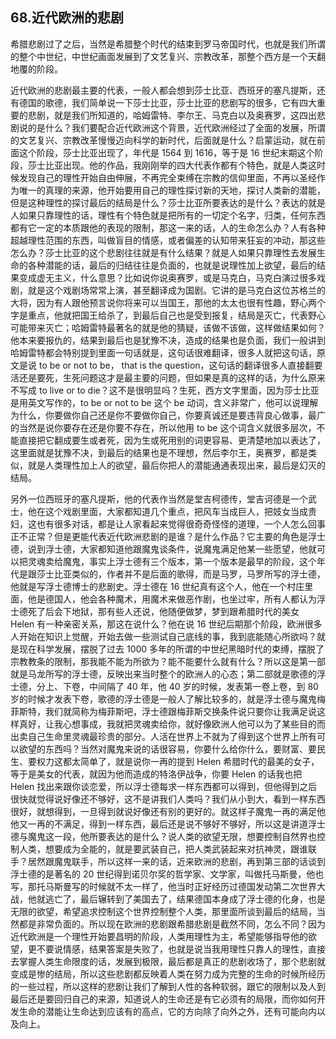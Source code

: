 ## 68.近代欧洲的悲剧
希腊悲剧过了之后，当然是希腊整个时代的结束到罗马帝国时代，也就是我们所谓的整个中世纪，中世纪画面发展到了文艺复兴、宗教改革，那整个西方是一个天翻地覆的阶段。


近代欧洲的悲剧最主要的代表，一般人都会想到莎士比亚、西班牙的塞凡提斯，还有德国的歌德，我们简单说一下莎士比亚，莎士比亚的悲剧写的很多，它有四大重要的悲剧，就是我们所知道的，哈姆雷特、李尔王、马克白以及奥赛罗，这四出悲剧说的是什么？我们要配合近代欧洲这个背景，近代欧洲经过了全面的发展，所谓的文艺复兴、宗教改革慢慢迈向科学的新时代，后面就是什么？启蒙运动，就在前面这个阶段，莎士比亚出现了，年代是 1564 到 1616，等于是 16 世纪末期这个阶段，莎士比亚出现。他的作品，我刚刚举的四大代表作都有个特色，就是人类这时候发现自己的理性开始自由伸展，不再完全束缚在宗教的信仰里面，不再以圣经作为唯一的真理的来源，他开始要用自己的理性探讨新的天地，探讨人类新的潜能，但是这种理性的探讨最后的结局是什么？莎士比亚所要表达的是什么？表达的就是人如果只靠理性的话，理性有个特色就是把所有的一切定个名字，归类，任何东西都有它一定的本质跟他的表现的限制，那这一来的话，人的生命怎么办？人有各种超越理性范围的东西，叫做盲目的情感，或者偏差的认知带来狂妄的冲动，那这些怎么办？莎士比亚的这个悲剧往往就是有什么结果？就是人如果只靠理性去发展生命的各种潜能的话，最后的归结往往是负面的，也就是说理性加上欲望，最后的结果变成虚无主义，什么意思？比如说你说奥赛罗，或是马克白，马克白演过很多戏剧，就是这个戏剧场常常上演，甚至翻译成为国剧。它讲的是马克白这位苏格兰的大将，因为有人跟他预言说你将来可以当国王，那他的太太也很有性趣，野心两个字是重点，他就把国王给杀了，到最后自己也是受到报复，结局是灭亡，代表野心可能带来灭亡；哈姆雷特最著名的就是他的猜疑，该做不该做，这样做结果如何？他本来要报仇的，结果到最后也是犹豫不决，造成的结果也是负面，我们一般讲到哈姆雷特都会特别提到里面一句话就是，这句话很难翻译，很多人就把这句话，原文是说 to be or not to be， that is the question，这句话的翻译很多人直接翻要活还是要死，生死问题这才是最主要的问题，但如果是真的这样的话，为什么原来不写成 to live or to die？这不是很明显吗？生死，西方文字里面，因为莎士比亚是用英文写作的，to be or not to be 这个 be 动词，含义非常广，他可以说理解为什么，你要做你自己还是你不要做你自己，你要真诚还是要违背良心做事，最广的当然是说你要存在还是你要不存在，所以他用 to be 这个词含义就很多层次，不能直接把它翻成要生或者死，因为生或死用别的词更容易、更清楚地加以表达了，这里面就是犹豫不决，到最后的结果也是不理想，然后李尔王，奥赛罗，都是类似，就是人类理性加上人的欲望，最后你把人的潜能通通表现出来，最后是幻灭的结局。


另外一位西班牙的塞凡提斯，他的代表作当然是堂吉柯德传，堂吉诃德是一个武士，他在这个戏剧里面，大家都知道几个重点，把风车当成巨人，把妓女当成贵妇，这也有很多对话，都是让人家看起来觉得很奇奇怪怪的道理，一个人怎么回事正不正常？但是更能代表近代欧洲悲剧的是谁？是什么作品？它主要的角色是浮士德，说到浮士德，大家都知道他跟魔鬼谈条件，说魔鬼满足他某一些愿望，他就可以把灵魂卖给魔鬼，事实上浮士德有三个版本，第一个版本是最早的阶段，这个年代是跟莎士比亚类似的，作者并不是后面的歌得，而是马罗，马罗所写的浮士德，他就是写浮士德博士的悲剧史。浮士德在 16 世纪真有这个人，他在一个村庄里面，他是德国人，他会各种魔术，用魔术来做恶作剧，也坐过牢，所有人都认为浮士德死了后会下地狱，那有些人还说，他随便做梦，梦到跟希腊时代的美女 Helen 有一种亲密关系，那这在说什么？他在说 16 世纪后期那个阶段，欧洲很多人开始在知识上觉醒，开始去做一些测试自己底线的事，我到底能随心所欲吗？就是现在科学发展，摆脱了过去 1000 多年的所谓的中世纪黑暗时代的束缚，摆脱了宗教教条的限制，那我能不能为所欲为？能不能要什么就有什么？所以这是第一部就是马龙所写的浮士德，反映出来当时整个的欧洲人的心态；第二部就是歌德的浮士德，分上、下卷，中间隔了 40 年，他 40 岁的时候，发表第一卷上卷，到 80 岁的时候才发表下卷，歌德的浮士德是一般人了解比较多的，就是浮士德与魔鬼梅菲斯特，我们就简称为梅菲斯吧，浮士德跟梅菲斯交换条件说只要你让我满足说这样真好，让我心想事成，我就把灵魂卖给你，就好像欧洲人他可以为了某些目的而出卖自己生命里灵魂最珍贵的部分。人活在世界上不就为了得到这个世界上所有可以欲望的东西吗？当然对魔鬼来说的话很容易，你要什么给你什么，要财富、要民生、要权力这都太简单了，就是说你一再的提到 Helen 希腊时代的最美的女子，等于是美女的代表，就因为他而造成的特洛伊战争，你要 Helen 的话我也把 Helen 找出来跟你谈恋爱，所以浮士德每求一样东西都可以得到，但他得到之后很快就觉得说好像还不够好，这不是讲我们人类吗？我们从小到大，看到一样东西很好，就想得到，一旦得到就说好像还有别的更好的。就这样子魔鬼一再的满足他他又一再的不满足，得到一样东西，最后还是说不够好不够好，所以这是讲道浮士德与魔鬼这一段，他所要表达的是什么？说人类的欲望无限，想要控制自然界也控制人类，想要成为全能的，就是要武装自己，把人类武装起来对抗神灵，跟谁联手？居然跟魔鬼联手，所以这样一来的话，近来欧洲的悲剧，再到第三部的话谈到浮士德的是著名的 20 世纪得到诺贝尔奖的哲学家、文学家，叫做托马斯曼，他也写，那托马斯曼写的时候就不太一样了，他当时正好经历过德国发动第二次世界大战，他就逃亡了，最后辗转到了美国去了，结果德国本身成了浮士德的化身，也是无限的欲望，希望追求控制这个世界控制整个人类，那里面所谈到最后的结局，当然都是非常负面的。所以现在欧洲的悲剧跟希腊悲剧是截然不同，怎么不同？因为近代欧洲是一个理性开始要昌明的阶段，人类用理性为主，希望能够指导他的欲望，更不要说情感，结果答案是失败了，也就是说当我用理性只靠人的理性，直接去掌握人类生命限度的话，发展到极限，最后都是真正的悲剧收场了，那个悲剧就变成是惨的结局，所以这些悲剧都反映着人类在努力成为完整的生命的时候所经历的一些过程，所以这样的悲剧让我们了解到人性的各种软弱，跟它的限制以及人到最后还是要回归自己的来源，知道说人的生命还是有它必须有的局限，而你如何开发生命的潜能让生命达到应该有的高点，它的方向除了向外之外，还有可能向内以及向上。

